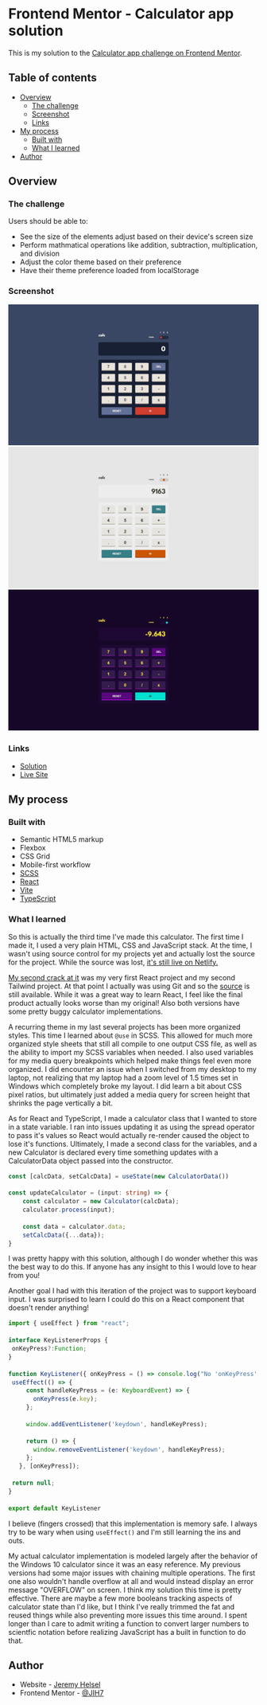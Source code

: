 # Frontend Mentor - Calculator app solution

This is my solution to the [Calculator app challenge on Frontend Mentor](https://www.frontendmentor.io/challenges/calculator-app-9lteq5N29).

## Table of contents

- [Overview](#overview)
  - [The challenge](#the-challenge)
  - [Screenshot](#screenshot)
  - [Links](#links)
- [My process](#my-process)
  - [Built with](#built-with)
  - [What I learned](#what-i-learned)
- [Author](#author)


## Overview

### The challenge

Users should be able to:

- See the size of the elements adjust based on their device's screen size
- Perform mathmatical operations like addition, subtraction, multiplication, and division
- Adjust the color theme based on their preference
- Have their theme preference loaded from localStorage

### Screenshot

![DefaultState](./screenshots/DefaultState.JPG)
![SecondColor](./screenshots/SecondColor.JPG)
![ThirdColor](./screenshots/ThirdColor.JPG)

### Links

- [Solution](#)
- [Live Site](https://helsel-calculator-ts.netlify.app/)

## My process

### Built with

- Semantic HTML5 markup
- Flexbox
- CSS Grid
- Mobile-first workflow
- [SCSS](https://sass-lang.com/)
- [React](https://reactjs.org/)
- [Vite](https://vitejs.dev/)
- [TypeScript](https://www.typescriptlang.org/)

### What I learned

So this is actually the third time I've made this calculator. The first time I made it, I used a very plain HTML, CSS and JavaScript stack. At the time, I wasn't using source control for my projects yet and actually lost the source for the project. While the source was lost, [it's still live on Netlify.](https://calculator-helsel.netlify.app/)

[My second crack at it](https://helsel-react-calculator.netlify.app/) was my very first React project and my second Tailwind project. At that point I actually was using Git and so the [source](https://github.com/JIH7/react-tailwind-calculator) is still available. While it was a great way to learn React, I feel like the final product actually looks worse than my original! Also both versions have some pretty buggy calculator implementations.

A recurring theme in my last several projects has been more organized styles. This time I learned about `@use` in SCSS. This allowed for much more organized style sheets that still all compile to one output CSS file, as well as the ability to import my SCSS variables when needed. I also used variables for my media query breakpoints which helped make things feel even more organized. I did encounter an issue when I switched from my desktop to my laptop, not realizing that my laptop had a zoom level of 1.5 times set in Windows which completely broke my layout. I did learn a bit about CSS pixel ratios, but ultimately just added a media query for screen height that shrinks the page vertically a bit.

As for React and TypeScript, I made a calculator class that I wanted to store in a state variable. I ran into issues updating it as using the spread operator to pass it's values so React would actually re-render caused the object to lose it's functions. Ultimately, I made a second class for the variables, and a new Calculator is declared every time something updates with a CalculatorData object passed into the constructor.

```ts
const [calcData, setCalcData] = useState(new CalculatorData())

const updateCalculator = (input: string) => {
    const calculator = new Calculator(calcData);
    calculator.process(input);

    const data = calculator.data;
    setCalcData({...data});
}
```

 I was pretty happy with this solution, although I do wonder whether this was the best way to do this. If anyone has any insight to this I would love to hear from you!

 Another goal I had with this iteration of the project was to support keyboard input. I was surprised to learn I could do this on a React component that doesn't render anything!

 ```ts
import { useEffect } from "react";

interface KeyListenerProps {
  onKeyPress?:Function;
}

function KeyListener({ onKeyPress = () => console.log("No 'onKeyPress' function set.") } : KeyListenerProps) {
  useEffect(() => {
      const handleKeyPress = (e: KeyboardEvent) => {
        onKeyPress(e.key);
      };
  
      window.addEventListener('keydown', handleKeyPress);
  
      return () => {
        window.removeEventListener('keydown', handleKeyPress);
      };
    }, [onKeyPress]);

  return null;
}

export default KeyListener
 ```

I believe (fingers crossed) that this implementation is memory safe. I always try to be wary when using `useEffect()` and I'm still learning the ins and outs.

My actual calculator implementation is modeled largely after the behavior of the Windows 10 calculator since it was an easy reference. My previous versions had some major issues with chaining multiple operations. The first one also wouldn't handle overflow at all and would instead display an error message "OVERFLOW" on screen. I think my solution this time is pretty effective. There are maybe a few more booleans tracking aspects of calculator state than I'd like, but I think I've really trimmed the fat and reused things while also preventing more issues this time around. I spent longer than I care to admit writing a function to convert larger numbers to scientfic notation before realizing JavaScript has a built in function to do that.

## Author

- Website - [Jeremy Helsel](https://jeremyhelsel.com/)
- Frontend Mentor - [@JIH7](https://www.frontendmentor.io/profile/JIH7)
